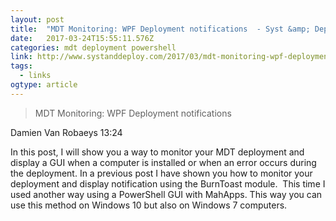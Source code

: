 ```yaml
---
layout: post 
title:  "MDT Monitoring: WPF Deployment notifications  - Syst &amp; Deploy " 
date:   2017-03-24T15:55:11.576Z 
categories: mdt deployment powershell
link: http://www.systanddeploy.com/2017/03/mdt-monitoring-wpf-deployment.html 
tags:
  - links
ogtype: article 
---
```


> MDT Monitoring: WPF Deployment notifications

 Damien Van Robaeys   13:24 
 
In this post, I will show you a way to monitor your MDT deployment and display a GUI when a computer is installed or when an error occurs during the deployment.
In a previous post I have shown you how to monitor your deployment and display notification using the BurnToast module. 
This time I used another way using a PowerShell GUI with MahApps.
This way you can use this method on Windows 10 but also on Windows 7 computers.